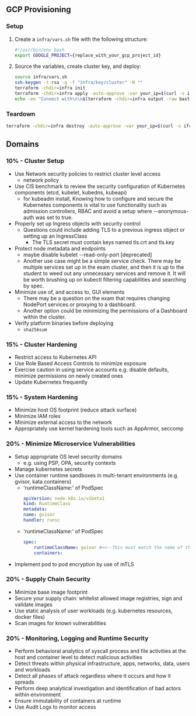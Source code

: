 ## GCP Provisioning

### Setup

1. Create a `infra/vars.sh` file with the following structure:

    ```sh
    #!/usr/bin/env bash
    export GOOGLE_PROJECT={replace_with_your_gcp_project_id}
    ```

2. Source the variables, create cluster key, and deploy:

    ```sh
    source infra/vars.sh
    ssh-keygen -t rsa -q -f "infra/key/cluster" -N ""
    terraform -chdir=infra init
    terraform -chdir=infra apply -auto-approve -var your_ip=$(curl -s ifconfig.me) -var project_id=$GOOGLE_PROJECT -var user=$USER
    echo -en "Connect with\n\n$(terraform -chdir=infra output -raw bastion_ssh_command)\n\n"
    ```

### Teardown

```sh
terraform -chdir=infra destroy -auto-approve -var your_ip=$(curl -s ifconfig.me) -var project_id=$GOOGLE_PROJECT -var user=$USER
```

## Domains

### 10% - Cluster Setup
- Use Network security policies to restrict cluster level access
    - network policy
- Use CIS benchmark to review the security configuration of Kubernetes components (etcd, kubelet, kubedns, kubeapi)
    - for kubeadm install, Knowing how to configure and secure the Kubernetes components is vital to use functionality such as admission controllers, RBAC and avoid a setup where --anonymous-auth was set to true.
- Properly set up Ingress objects with security control
    - Questions could include adding TLS to a previous ingress object or setting up an IngressClass
        - The TLS secret must contain keys named tls.crt and tls.key
- Protect node metadata and endpoints
    - maybe disable kubelet --read-only-port [deprecated]
    - Another use case might be a simple service check. There may be multiple services set up in the exam cluster, and then it is up to the student to weed out any unnecessary services and remove it. It will be worth brushing up on kubectl filtering capabilities and searching by spec.
- Minimize use of, and access to, GUI elements
    - There may be a question on the exam that requires changing NodePort services or proxying to a dashboard.
    - Another option could be minimizing the permissions of a Dashboard within the cluster.
- Verify platform binaries before deploying
    - `sha256sum`

### 15% - Cluster Hardening
- Restrict access to Kubernetes API
- Use Role Based Access Controls to minimize exposure
- Exercise caution in using service accounts e.g. disable defaults, minimize permissions on newly created ones
- Update Kubernetes frequently

### 15% - System Hardening
- Minimize host OS footprint (reduce attack surface)
- Minimize IAM roles
- Minimize external access to the network
- Appropriately use kernel hardening tools such as AppArmor, seccomp

### 20% - Minimize Microservice Vulnerabilities
- Setup appropriate OS level security domains 
    - e.g. using PSP, OPA, security contexts
- Manage kubernetes secrets
- Use container runtime sandboxes in multi-tenant environments (e.g. gvisor, kata containers)
    - 'runtimeClassName:' of PodSpec
        ```yaml
        apiVersion: node.k8s.io/v1beta1
        kind: RuntimeClass
        metadata:
        name: gvisor
        handler: runsc
        ```
    - 'runtimeClassName:' of PodSpec
        ```yaml
        spec:
            runtimeClassName: gvisor #<<--This must match the name of the runtime above
            containers:
        ```
- Implement pod to pod encryption by use of mTLS

### 20% - Supply Chain Security
- Minimize base image footprint
- Secure your supply chain: whitelist allowed image registries, sign and validate images
- Use static analysis of user workloads (e.g. kubernetes resources, docker files)
- Scan images for known vulnerabilities

### 20% - Monitoring, Logging and Runtime Security
- Perform behavioral analytics of syscall process and file activities at the host and container
 level to detect malicious activities
- Detect threats within physical infrastructure, apps, networks, data, users and workloads
- Detect all phases of attack regardless where it occurs and how it spreads
- Perform deep analytical investigation and identification of bad actors within environment
- Ensure immutability of containers at runtime
- Use Audit Logs to monitor access